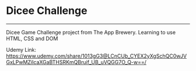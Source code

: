 # Dicee Challenge
---

Dicee Game Challenge project from The App Brewery. Learning to use HTML, CSS and DOM

Udemy Link: https://www.udemy.com/share/1013gG3@LCnCUb_CYEX2yXgSchQC0wJVGxLPwMZiIcaXGaBTHSRKmQBruif_UB_uVQGG7O_Q-w==/
